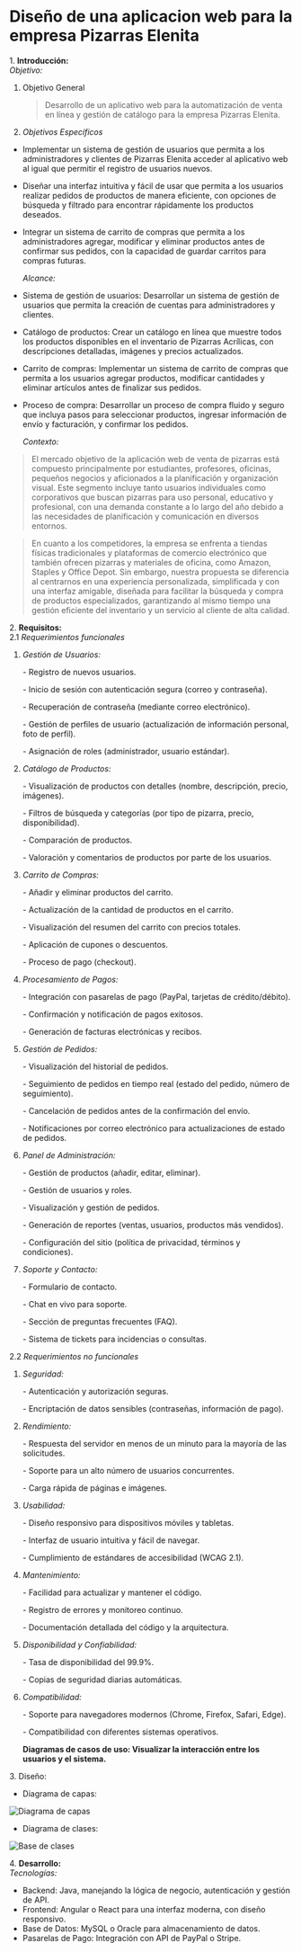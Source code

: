 # Diseño de una aplicacion web para la empresa Pizarras Elenita
 
1\. **Introducción:**  
   *Objetivo:*

1. Objetivo General

      > Desarrollo de un aplicativo web para la automatización de venta en línea y gestión de catálogo para la empresa Pizarras Elenita. 

2. *Objetivos Específicos*   
* Implementar un sistema de gestión de usuarios que permita a los administradores y clientes de Pizarras Elenita acceder al aplicativo web al igual que permitir el registro de usuarios nuevos.  
* Diseñar una interfaz intuitiva y fácil de usar que permita a los usuarios realizar pedidos de productos de manera eficiente, con opciones de búsqueda y filtrado para encontrar rápidamente los productos deseados.  
* Integrar un sistema de carrito de compras que permita a los administradores agregar, modificar y eliminar productos antes de confirmar sus pedidos, con la capacidad de guardar carritos para compras futuras.

  *Alcance:*

- Sistema de gestión de usuarios: Desarrollar un sistema de gestión de usuarios que permita la creación de cuentas para administradores y clientes.  
- Catálogo de productos: Crear un catálogo en línea que muestre todos los productos disponibles en el inventario de Pizarras Acrílicas, con descripciones detalladas, imágenes y precios actualizados.  
- Carrito de compras: Implementar un sistema de carrito de compras que permita a los usuarios agregar productos, modificar cantidades y eliminar artículos antes de finalizar sus pedidos.  
- Proceso de compra: Desarrollar un proceso de compra fluido y seguro que incluya pasos para seleccionar productos, ingresar información de envío y facturación, y confirmar los pedidos.

    *Contexto:*  
> El mercado objetivo de la aplicación web de venta de pizarras está compuesto principalmente por estudiantes, profesores, oficinas, pequeños negocios y aficionados a la planificación y organización visual. Este segmento incluye tanto usuarios individuales como corporativos que buscan pizarras para uso personal, educativo y profesional, con una demanda constante a lo largo del año debido a las necesidades de planificación y comunicación en diversos entornos.

> En cuanto a los competidores, la empresa se enfrenta a tiendas físicas tradicionales y plataformas de comercio electrónico que también ofrecen pizarras y materiales de oficina, como Amazon, Staples y Office Depot. Sin embargo, nuestra propuesta se diferencia al centrarnos en una experiencia personalizada, simplificada y con una interfaz amigable, diseñada para facilitar la búsqueda y compra de productos especializados, garantizando al mismo tiempo una gestión eficiente del inventario y un servicio al cliente de alta calidad.

2\.  **Requisitos:**  
   2.1 *Requerimientos funcionales*

1. *Gestión de Usuarios:*

   \- Registro de nuevos usuarios.

   \- Inicio de sesión con autenticación segura (correo y contraseña).

   \- Recuperación de contraseña (mediante correo electrónico).

   \- Gestión de perfiles de usuario (actualización de información personal, foto de perfil).

   \- Asignación de roles (administrador, usuario estándar).

2. *Catálogo de Productos:*

   \- Visualización de productos con detalles (nombre, descripción, precio, imágenes).

   \- Filtros de búsqueda y categorías (por tipo de pizarra, precio, disponibilidad).

   \- Comparación de productos.

   \- Valoración y comentarios de productos por parte de los usuarios.

3. *Carrito de Compras:*

   \- Añadir y eliminar productos del carrito.

   \- Actualización de la cantidad de productos en el carrito.

   \- Visualización del resumen del carrito con precios totales.

   \- Aplicación de cupones o descuentos.

   \- Proceso de pago (checkout).

4. *Procesamiento de Pagos:*

   \- Integración con pasarelas de pago (PayPal, tarjetas de crédito/débito).

   \- Confirmación y notificación de pagos exitosos.

   \- Generación de facturas electrónicas y recibos.

5. *Gestión de Pedidos:*

   \- Visualización del historial de pedidos.

   \- Seguimiento de pedidos en tiempo real (estado del pedido, número de seguimiento).

   \- Cancelación de pedidos antes de la confirmación del envío.

   \- Notificaciones por correo electrónico para actualizaciones de estado de pedidos.

6. *Panel de Administración:*

   \- Gestión de productos (añadir, editar, eliminar).

   \- Gestión de usuarios y roles.

   \- Visualización y gestión de pedidos.

   \- Generación de reportes (ventas, usuarios, productos más vendidos).

   \- Configuración del sitio (política de privacidad, términos y condiciones).

7. *Soporte y Contacto:*

   \- Formulario de contacto.

   \- Chat en vivo para soporte.

   \- Sección de preguntas frecuentes (FAQ).

   \- Sistema de tickets para incidencias o consultas.

2.2  *Requerimientos no funcionales*

1. *Seguridad:*

   \- Autenticación y autorización seguras.

   \- Encriptación de datos sensibles (contraseñas, información de pago).

2. *Rendimiento:*

   \- Respuesta del servidor en menos de un minuto para la mayoría de las solicitudes.

   \- Soporte para un alto número de usuarios concurrentes.

   \- Carga rápida de páginas e imágenes.

3. *Usabilidad:*

   \- Diseño responsivo para dispositivos móviles y tabletas.

   \- Interfaz de usuario intuitiva y fácil de navegar.

   \- Cumplimiento de estándares de accesibilidad (WCAG 2.1).

4. *Mantenimiento:*

   \- Facilidad para actualizar y mantener el código.

   \- Registro de errores y monitoreo continuo.

   \- Documentación detallada del código y la arquitectura.

5. *Disponibilidad y Confiabilidad:*

   \- Tasa de disponibilidad del 99.9%.

   \- Copias de seguridad diarias automáticas.

6. *Compatibilidad:*

   \- Soporte para navegadores modernos (Chrome, Firefox, Safari, Edge).

   \- Compatibilidad con diferentes sistemas operativos.

   **Diagramas de casos de uso:  Visualizar la interacción entre los usuarios y el sistema.**

3\.  Diseño:  
   * Diagrama de capas:
     
   ![Diagrama de capas](DiagramadeCapas.drawio.png)
   * Diagrama de clases:
     
   ![Base de clases](basededatos.png)
  
4\.  **Desarrollo:**  
 *Tecnologías:*

* Backend: Java, manejando la lógica de negocio, autenticación y gestión de API.  
* Frontend: Angular o React para una interfaz moderna, con diseño responsivo.  
* Base de Datos: MySQL o Oracle para almacenamiento de datos.  
* Pasarelas de Pago: Integración con API de PayPal o Stripe.  
  

  

